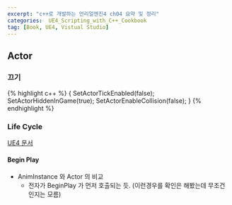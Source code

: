 ```yaml
---
excerpt: "c++로 개발하는 언리얼엔진4 ch04 요약 및 정리"
categories:  UE4_Scripting_with_C++_Cookbook
tag: [Book, UE4, Vistual Studio]
---
```

## Actor

### 끄기

{% highlight c++ %}
{
	SetActorTickEnabled(false);
	SetActorHiddenInGame(true);
	SetActorEnableCollision(false);
}
{% endhighlight %}

### Life Cycle <br/>

[UE4 문서](https://docs.unrealengine.com/4.27/ko/ProgrammingAndScripting/ProgrammingWithCPP/UnrealArchitecture/Actors/ActorLifecycle/)

#### Begin Play

+ AnimInstance 와 Actor 의 비교
	+ 전자가 BeginPlay 가 먼저 호출되는 듯. (이런경우를 확인은 해봤는데 무조건인지는 모름)

